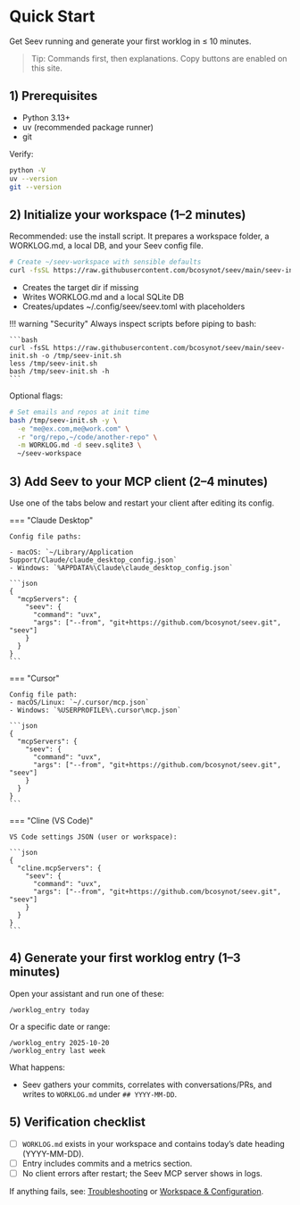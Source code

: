 # Quick Start

Get Seev running and generate your first worklog in ≤ 10 minutes.

> Tip: Commands first, then explanations. Copy buttons are enabled on this site.

## 1) Prerequisites

- Python 3.13+
- uv (recommended package runner)
- git

Verify:

```bash
python -V
uv --version
git --version
```

## 2) Initialize your workspace (1–2 minutes)

Recommended: use the install script. It prepares a workspace folder, a WORKLOG.md, a local DB, and your Seev config file.

```bash
# Create ~/seev-workspace with sensible defaults
curl -fsSL https://raw.githubusercontent.com/bcosynot/seev/main/seev-init.sh | bash -s -- -y ~/seev-workspace
```

- Creates the target dir if missing
- Writes WORKLOG.md and a local SQLite DB
- Creates/updates ~/.config/seev/seev.toml with placeholders

!!! warning "Security"
    Always inspect scripts before piping to bash:
    
    ```bash
    curl -fsSL https://raw.githubusercontent.com/bcosynot/seev/main/seev-init.sh -o /tmp/seev-init.sh
    less /tmp/seev-init.sh
    bash /tmp/seev-init.sh -h
    ```

Optional flags:

```bash
# Set emails and repos at init time
bash /tmp/seev-init.sh -y \
  -e "me@ex.com,me@work.com" \
  -r "org/repo,~/code/another-repo" \
  -m WORKLOG.md -d seev.sqlite3 \
  ~/seev-workspace
```

## 3) Add Seev to your MCP client (2–4 minutes)

Use one of the tabs below and restart your client after editing its config.

=== "Claude Desktop"

    Config file paths:

    - macOS: `~/Library/Application Support/Claude/claude_desktop_config.json`
    - Windows: `%APPDATA%\Claude\claude_desktop_config.json`

    ```json
    {
      "mcpServers": {
        "seev": {
          "command": "uvx",
          "args": ["--from", "git+https://github.com/bcosynot/seev.git", "seev"]
        }
      }
    }
    ```

=== "Cursor"

    Config file path:
    - macOS/Linux: `~/.cursor/mcp.json`
    - Windows: `%USERPROFILE%\.cursor\mcp.json`

    ```json
    {
      "mcpServers": {
        "seev": {
          "command": "uvx",
          "args": ["--from", "git+https://github.com/bcosynot/seev.git", "seev"]
        }
      }
    }
    ```

=== "Cline (VS Code)"

    VS Code settings JSON (user or workspace):

    ```json
    {
      "cline.mcpServers": {
        "seev": {
          "command": "uvx",
          "args": ["--from", "git+https://github.com/bcosynot/seev.git", "seev"]
        }
      }
    }
    ```

## 4) Generate your first worklog entry (1–3 minutes)

Open your assistant and run one of these:

```text
/worklog_entry today
```

Or a specific date or range:

```text
/worklog_entry 2025-10-20
/worklog_entry last week
```

What happens:
- Seev gathers your commits, correlates with conversations/PRs, and writes to `WORKLOG.md` under `## YYYY-MM-DD`.

## 5) Verification checklist

- [ ] `WORKLOG.md` exists in your workspace and contains today’s date heading (YYYY-MM-DD).
- [ ] Entry includes commits and a metrics section.
- [ ] No client errors after restart; the Seev MCP server shows in logs.

If anything fails, see: [Troubleshooting](../troubleshooting.md) or [Workspace & Configuration](workspace-and-configuration.md).
